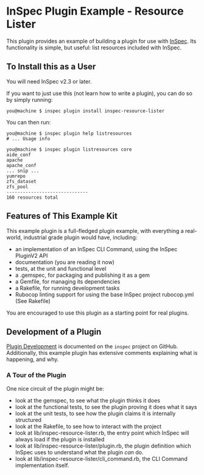 # InSpec Plugin Example - Resource Lister

This plugin provides an example of building a plugin for use with [InSpec](https://community.chef.io/products/chef-inspec/). Its functionality is simple, but useful: list resources included with InSpec.

## To Install this as a User

You will need InSpec v2.3 or later.

If you want to just use this (not learn how to write a plugin), you can do so by simply running:

```
you@machine $ inspec plugin install inspec-resource-lister
```

You can then run:

```
you@machine $ inspec plugin help listresources
# ... Usage info

you@machine $ inspec plugin listresources core
aide_conf
apache
apache_conf
... snip ...
yumrepo
zfs_dataset
zfs_pool
------------------------------
160 resources total
```

## Features of This Example Kit

This example plugin is a full-fledged plugin example, with everything a real-world, industrial grade plugin would have, including:

* an implementation of an InSpec CLI Command, using the InSpec PluginV2 API
* documentation (you are reading it now)
* tests, at the unit and functional level
* a .gemspec, for packaging and publishing it as a gem
* a Gemfile, for managing its dependencies
* a Rakefile, for running development tasks
* Rubocop linting support for using the base InSpec project rubocop.yml (See Rakefile)

You are encouraged to use this plugin as a starting point for real plugins.

## Development of a Plugin

[Plugin Development](https://github.com/inspec/inspec/blob/main/docs/dev/plugins.md) is documented on the `inspec` project on GitHub.  Additionally, this example
plugin has extensive comments explaining what is happening, and why.

### A Tour of the Plugin

One nice circuit of the plugin might be:
 * look at the gemspec, to see what the plugin thinks it does
 * look at the functional tests, to see the plugin proving it does what it says
 * look at the unit tests, to see how the plugin claims it is internally structured
 * look at the Rakefile, to see how to interact with the project
 * look at lib/inspec-resource-lister.rb, the entry point which InSpec will always load if the plugin is installed
 * look at lib/inspec-resource-lister/plugin.rb, the plugin definition which InSpec uses to understand what the plugin _can_ do.
 * look at lib/inspec-resource-lister/cli_command.rb, the CLI Command implementation itself.


